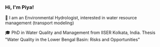 ### Hi, I'm Piya!

🌱 I am an Environmental Hydrologist, interested in water resource management (transport modeling)

🎓 PhD in Water Quality and Management from IISER Kolkata, India. Thesis "Water Quality in the Lower Bengal Basin: Risks and Opportunities"

